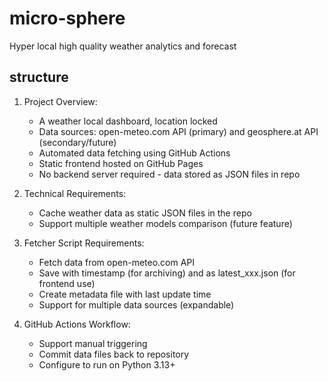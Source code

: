 # micro-sphere
Hyper local high quality weather analytics and forecast

## structure
1. Project Overview:
   - A weather local dashboard, location locked
   - Data sources: open-meteo.com API (primary) and geosphere.at API (secondary/future)
   - Automated data fetching using GitHub Actions
   - Static frontend hosted on GitHub Pages
   - No backend server required - data stored as JSON files in repo

2. Technical Requirements:
   - Cache weather data as static JSON files in the repo
   - Support multiple weather models comparison (future feature)

3. Fetcher Script Requirements:
   - Fetch data from open-meteo.com API
   - Save with timestamp (for archiving) and as latest_xxx.json (for frontend use)
   - Create metadata file with last update time
   - Support for multiple data sources (expandable)

4. GitHub Actions Workflow:
   - Support manual triggering
   - Commit data files back to repository
   - Configure to run on Python 3.13+
